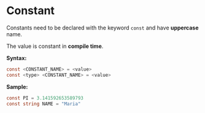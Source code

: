 # Constant

Constants need to be declared with the keyword `const` and have **uppercase** name.

The value is constant in **compile time**.

**Syntax:**

```csharp
const <CONSTANT_NAME> = <value>
const <type> <CONSTANT_NAME> = <value>
```

**Sample:**

```csharp
const PI = 3.141592653589793
const string NAME = "Maria"
```
